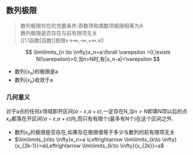 ## 数列极限
> 数列极限存在的充要条件:奇数项和偶数项极限相等为A  
> 数列极限是否存在与前有限项无关  
> [[1.1函数|函数]]极限x→∞,-∞,+∞.x0
>

$$
\lim\limits_{n \to \infty}x_n=a:\forall \varepsilon >0,\exists N(\varepsilon)>0,当n>N时,有|x_n-a|<\varepsilon
$$

- 数列$\{x_n\}$的极限是a
- 数列$\{x_n\}$收敛于a

### 几何意义

对于a点的任何$\varepsilon$领域即开区间($a-\varepsilon$,$a+\varepsilon$),一定存在N,当$n>N$即第N项以后的点$x_n$都落在开区间($a-\varepsilon$,$a+\varepsilon$)内,而只有有限个(最多有N个)在这个区间之外.

- 数列${x_n}$的极限是否存在,如果存在极限值等于多少与数列的前有限项无关
- $\lim\limits_{n\to \infty}x_n=a \Leftrightarrow \lim\limits_{k\to \infty}{x_{2k-1}}=a\Leftrightarrow \lim\limits_{k\to \infty}{x_{2k}}=a$
 
